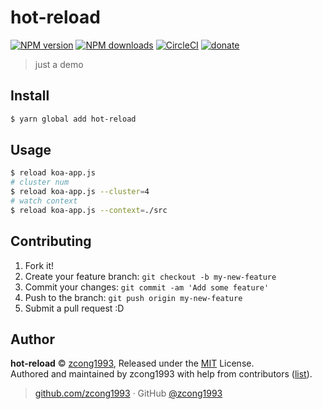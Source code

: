 
# hot-reload

[![NPM version](https://img.shields.io/npm/v/hot-reload.svg?style=flat)](https://npmjs.com/package/hot-reload) [![NPM downloads](https://img.shields.io/npm/dm/hot-reload.svg?style=flat)](https://npmjs.com/package/hot-reload) [![CircleCI](https://circleci.com/gh/zcong1993/hot-reload/tree/master.svg?style=shield)](https://circleci.com/gh/zcong1993/hot-reload/tree/master)  [![donate](https://img.shields.io/badge/$-donate-ff69b4.svg?maxAge=2592000&style=flat)](https://github.com/zcong1993/donate)

> just a demo

## Install

```bash
$ yarn global add hot-reload
```

## Usage

```bash
$ reload koa-app.js
# cluster num
$ reload koa-app.js --cluster=4
# watch context
$ reload koa-app.js --context=./src
```

## Contributing

1. Fork it!
2. Create your feature branch: `git checkout -b my-new-feature`
3. Commit your changes: `git commit -am 'Add some feature'`
4. Push to the branch: `git push origin my-new-feature`
5. Submit a pull request :D


## Author

**hot-reload** © [zcong1993](https://github.com/zcong1993), Released under the [MIT](./LICENSE) License.<br>
Authored and maintained by zcong1993 with help from contributors ([list](https://github.com/zcong1993/hot-reload/contributors)).

> [github.com/zcong1993](https://github.com/zcong1993) · GitHub [@zcong1993](https://github.com/zcong1993)
